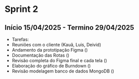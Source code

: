 # Sprint 2

## Início 15/04/2025 - Termino 29/04/2025

- Tarefas:
- Reuniões com o cliente (Kauã, Luis, Deivid)
- Andamento da prototipação Figma ()
- Documentação das Rotas ()
- Revisão completa do Figma final e cada tela ()
- Elaboração do gráfico de Burndown ()
- Revisão modelagem banco de dados MongoDB ()
